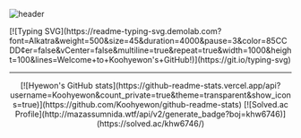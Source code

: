 ![header](https://capsule-render.vercel.app/api?type=waving&color=85CCDD&text=&animation=twinkling&height=80)
<div align="left">
[![Typing SVG](https://readme-typing-svg.demolab.com?font=Alkatra&weight=500&size=45&duration=4000&pause=3&color=85CCDD&center=false&vCenter=false&multiline=true&repeat=true&width=1000&height=100&lines=Welcome+to+Koohyewon's+GitHub!)](https://git.io/typing-svg)
</div>

---

<div align="center">
[![Hyewon's GitHub stats](https://github-readme-stats.vercel.app/api?username=Koohyewon&count_private=true&theme=transparent&show_icons=true)](https://github.com/Koohyewon/github-readme-stats)
[![Solved.ac Profile](http://mazassumnida.wtf/api/v2/generate_badge?boj=khw6746)](https://solved.ac/khw6746/)
</div>
